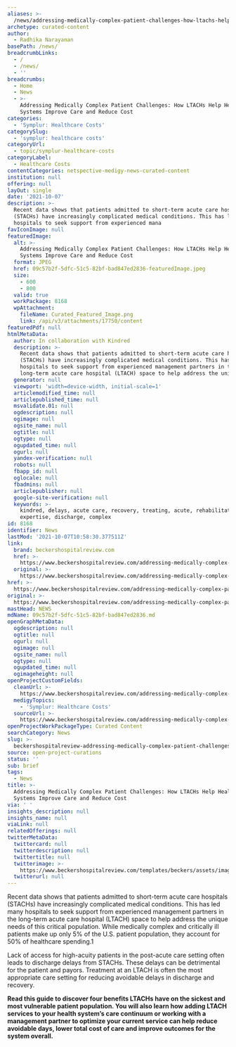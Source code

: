 ```yaml
---
aliases: >-
  /news/addressing-medically-complex-patient-challenges-how-ltachs-help-health-systems-improve-care-and-reduce-cost
archetype: curated-content
author:
  - Radhika Narayanan
basePath: /news/
breadcrumbLinks:
  - /
  - /news/
  - ''
breadcrumbs:
  - Home
  - News
  - >-
    Addressing Medically Complex Patient Challenges: How LTACHs Help Health
    Systems Improve Care and Reduce Cost
categories:
  - 'Symplur: Healthcare Costs'
categorySlug:
  - 'symplur: healthcare costs'
categoryUrl:
  - topic/symplur-healthcare-costs
categoryLabel:
  - Healthcare Costs
contentCategories: netspective-medigy-news-curated-content
institution: null
offering: null
layOut: single
date: '2021-10-07'
description: >-
  Recent data shows that patients admitted to short-term acute care hospitals
  (STACHs) have increasingly complicated medical conditions. This has led many
  hospitals to seek support from experienced mana
favIconImage: null
featuredImage:
  alt: >-
    Addressing Medically Complex Patient Challenges: How LTACHs Help Health
    Systems Improve Care and Reduce Cost
  format: JPEG
  href: 09c57b2f-5dfc-51c5-82bf-bad847ed2836-featuredImage.jpeg
  size:
    - 600
    - 800
  valid: true
  workPackage: 8168
  wpAttachment:
    fileName: Curated_Featured_Image.png
    link: /api/v3/attachments/17750/content
featuredPdf: null
htmlMetaData:
  author: In collaboration with Kindred
  description: >-
    Recent data shows that patients admitted to short-term acute care hospitals
    (STACHs) have increasingly complicated medical conditions. This has led many
    hospitals to seek support from experienced management partners in the
    long-term acute care hospital (LTACH) space to help address the unique needs
  generator: null
  viewport: 'width=device-width, initial-scale=1'
  articlemodified_time: null
  articlepublished_time: null
  msvalidate.01: null
  ogdescription: null
  ogimage: null
  ogsite_name: null
  ogtitle: null
  ogtype: null
  ogupdated_time: null
  ogurl: null
  yandex-verification: null
  robots: null
  fbapp_id: null
  oglocale: null
  fbadmins: null
  articlepublisher: null
  google-site-verification: null
  keywords: >-
    kindred, delays, acute care, recovery, treating, acute, rehabilitation,
    expertise, discharge, complex
id: 8168
identifier: News
lastMod: '2021-10-07T10:58:30.377511Z'
link:
  brand: beckershospitalreview.com
  href: >-
    https://www.beckershospitalreview.com/addressing-medically-complex-patient-challenges-how-ltachs-help-health-systems-improve-care-and-reduce-cost.html?
  original: >-
    https://www.beckershospitalreview.com/addressing-medically-complex-patient-challenges-how-ltachs-help-health-systems-improve-care-and-reduce-cost.html?utm_campaign=bhr&utm_source=website&utm_content=featured-content
href: >-
  https://www.beckershospitalreview.com/addressing-medically-complex-patient-challenges-how-ltachs-help-health-systems-improve-care-and-reduce-cost.html?
original: >-
  https://www.beckershospitalreview.com/addressing-medically-complex-patient-challenges-how-ltachs-help-health-systems-improve-care-and-reduce-cost.html?utm_campaign=bhr&utm_source=website&utm_content=featured-content
mastHead: NEWS
mdName: 09c57b2f-5dfc-51c5-82bf-bad847ed2836.md
openGraphMetaData:
  ogdescription: null
  ogtitle: null
  ogurl: null
  ogimage: null
  ogsite_name: null
  ogtype: null
  ogupdated_time: null
  ogimageheight: null
openProjectCustomFields:
  cleanUrl: >-
    https://www.beckershospitalreview.com/addressing-medically-complex-patient-challenges-how-ltachs-help-health-systems-improve-care-and-reduce-cost.html?
  medigyTopics:
    - 'Symplur: Healthcare Costs'
  sourceUrl: >-
    https://www.beckershospitalreview.com/addressing-medically-complex-patient-challenges-how-ltachs-help-health-systems-improve-care-and-reduce-cost.html?utm_campaign=bhr&utm_source=website&utm_content=featured-content
openProjectWorkPackageType: Curated Content
searchCategory: News
slug: >-
  beckershospitalreview-addressing-medically-complex-patient-challenges-how-ltachs-help-health-systems-improve-care-and-reduce-cost
source: open-project-curations
status: ''
sub: brief
tags:
  - News
title: >-
  Addressing Medically Complex Patient Challenges: How LTACHs Help Health
  Systems Improve Care and Reduce Cost
via: ' '
insights_description: null
insights_name: null
viaLink: null
relatedOfferings: null
twitterMetaData:
  twittercard: null
  twitterdescription: null
  twittertitle: null
  twitterimage: >-
    https://www.beckershospitalreview.com/templates/beckers/assets/images/bhr-og-image.png
  twitterurl: null
---
```

<p>Recent data shows that patients admitted to short-term acute care hospitals (STACHs) have increasingly complicated medical conditions. This has led many hospitals to seek support from experienced management partners in the long-term acute care hospital (LTACH) space to help address the unique needs of this critical population. While medically complex and critically ill patients make up only 5% of the U.S. patient population, they account for 50% of healthcare spending.1</p><p>Lack of access for high-acuity patients in the post-acute care setting often leads to discharge delays from STACHs. These delays can be detrimental for the patient and payors. Treatment at an LTACH is often the most appropriate care setting for reducing avoidable delays in discharge and recovery.</p><p><strong>Read this guide to discover four benefits LTACHs have on the sickest and most vulnerable patient population. You will also learn how adding LTACH services to your health system’s care continuum or working with a management partner to optimize your current service can help reduce avoidable days, lower total cost of care and improve outcomes for the system overall.</strong></p>